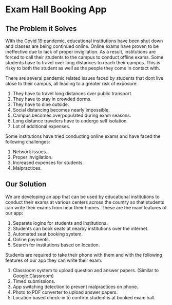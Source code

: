 # Exam Hall Booking App

## The Problem it Solves

With the Covid 19 pandemic, educational institutions have been shut down and classes are being continued online. Online exams have proven to be ineffective due to lack of proper invigilation. As a result, institutions are forced to call their students to the campus to conduct offline exams. Some students have to travel over long distances to reach their campus. This is risky to both the student as well as the people they come in contact with.

There are several pandemic related issues faced by students that dont live close to their campus, all leading to a greater risk of exposure:
1) They have to travel long distances over public transport.
2) They have to stay in crowded dorms.
3) They have to dine outside.
4) Social distancing becomes nearly impossible.
5) Campus becomes overpopulated during exam seasons.
6) Long distance travelers have to undergo self isolation.
7) Lot of additional expenses.

Some institutions have tried conducting online exams and have faced the following challenges:
1) Network issues.
2) Proper invigilation.
3) Increased expenses for students.
4) Malpractices.

## Our Solution

We are developing an app that can be used by educational institutions to conduct their exams at various centers across the country so that students can write their exams from near their homes. These are the main features of our app:
1) Separate logins for students and institutions.
2) Students can book seats at nearby institutions over the internet.
3) Automated seat booking system.
4) Online payments.
5) Search for institutions based on location.

Students are required to take their phone with them and with the following features of our app they can write their exam:
1) Classroom system to upload question and answer papers. (Similar to Google Classroom)
2) Timed submissions.
3) App switching detection to prevent malpractices on phone.
4) Photo to PDF converter to upload answer papers.
5) Location based check-in to confirm student is at booked exam hall.
